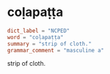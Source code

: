 # coḷapaṭṭa

``` toml
dict_label = "NCPED"
word = "coḷapaṭṭa"
summary = "strip of cloth."
grammar_comment = "masculine a"
```

strip of cloth.

